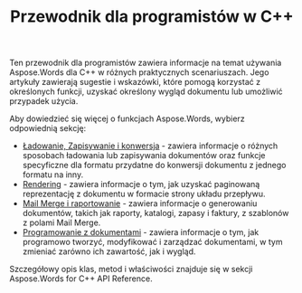 ﻿---
title: Przewodnik dla programistów w C++
second_title: Aspose.Words dla C++
articleTitle: Przewodnik Dla Programistów
linktitle: Przewodnik Dla Programistów
description: "Ten przewodnik dla programistów opisuje praktyczne scenariusze i wskazówki, które pomogą Ci użyć określonych funkcji Aspose.Words dla C++, uzyskać określony wygląd dokumentu lub umożliwić przypadek użycia."
type: docs
weight: 20
url: /pl/cpp/developer-guide/
timestamp: 2024-09-25-11-08-55
---

Ten przewodnik dla programistów zawiera informacje na temat używania Aspose.Words dla C++ w różnych praktycznych scenariuszach. Jego artykuły zawierają sugestie i wskazówki, które pomogą korzystać z określonych funkcji, uzyskać określony wygląd dokumentu lub umożliwić przypadek użycia.

Aby dowiedzieć się więcej o funkcjach Aspose.Words, wybierz odpowiednią sekcję:

- [Ładowanie, Zapisywanie i konwersja](/words/cpp/loading-saving-and-converting/) - zawiera informacje o różnych sposobach ładowania lub zapisywania dokumentów oraz funkcje specyficzne dla formatu przydatne do konwersji dokumentu z jednego formatu na inny.
- [Rendering](/words/cpp/rendering/) - zawiera informacje o tym, jak uzyskać paginowaną reprezentację z dokumentu w formacie strony układu przepływu.
- [Mail Merge i raportowanie](/words/cpp/mail-merge-and-reporting/) - zawiera informacje o generowaniu dokumentów, takich jak raporty, katalogi, zapasy i faktury, z szablonów z polami Mail Merge.
- [Programowanie z dokumentami](/words/cpp/programming-with-documents/) - zawiera informacje o tym, jak programowo tworzyć, modyfikować i zarządzać dokumentami, w tym zmieniać zarówno ich zawartość, jak i wygląd.

Szczegółowy opis klas, metod i właściwości znajduje się w sekcji Aspose.Words for C++ API Reference.
